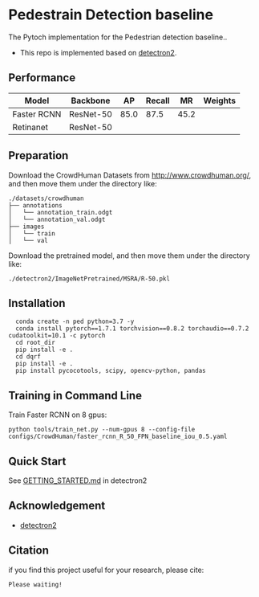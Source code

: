 # Pedestrain Detection baseline

The Pytoch implementation for the Pedestrian detection baseline..

* This repo is implemented based on [detectron2](https://github.com/facebookresearch/detectron2).

## Performance
|    Model    | Backbone |  AP  |  Recall |  MR  | Weights |
|-------------|----------|------|---------|------|----------------------------------------------------------------------------------------------------------------------------------------------------------------|
| Faster RCNN | ResNet-50| 85.0 |   87.5  | 45.2 |         |
|  Retinanet  | ResNet-50|      |         |      |         |

## Preparation
Download the CrowdHuman Datasets from http://www.crowdhuman.org/, and then move them under the directory like:
```
./datasets/crowdhuman
├── annotations
│   └── annotation_train.odgt
│   └── annotation_val.odgt
├── images
│   └── train
│   └── val
```

Download the pretrained model, and then move them under the directory like:
```
./detectron2/ImageNetPretrained/MSRA/R-50.pkl
```

## Installation
```
  conda create -n ped python=3.7 -y
  conda install pytorch==1.7.1 torchvision==0.8.2 torchaudio==0.7.2 cudatoolkit=10.1 -c pytorch
  cd root_dir
  pip install -e . 
  cd dqrf
  pip install -e .
  pip install pycocotools, scipy, opencv-python, pandas
```

## Training in Command Line
Train Faster RCNN on 8 gpus:
```
python tools/train_net.py --num-gpus 8 --config-file configs/CrowdHuman/faster_rcnn_R_50_FPN_baseline_iou_0.5.yaml
```

## Quick Start
See [GETTING_STARTED.md](GETTING_STARTED.md) in detectron2

## Acknowledgement
* [detectron2](https://github.com/facebookresearch/detectron2)

## Citation
if you find this project useful for your research, please cite:
```
Please waiting!
```
